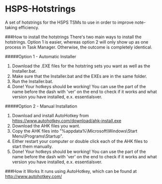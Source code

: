 # HSPS-Hotstrings

A set of hotstrings for the HSPS TSMs to use in order to improve note-taking efficiency.

###How to install the hotstrings
There's two main ways to install the hotstrings. Option 1 is easier, whereas option 2 will only show up as one process in Task Manager. Otherwise, the outcome is completely identical.

#####Option 1 - Automatic Installer
1. Download the .EXE files for the hotstring sets you want as well as the Installer.bat.
2. Make sure that the Installer.bat and the EXEs are in the same folder.
3. Run the Installer.bat.
4. Done! Your hotkeys should be working! You can use the part of the name before the dash with 'ver' on the end to check if it works and what version you have installed, e.x. essentialsver.

#####Option 2 - Manual Installation
1. Download and install AutoHotkey from https://www.autohotkey.com/download/ahk-install.exe
2. Download the AHK files you want.
3. Copy the AHK files into "%appdata%\Microsoft\Windows\Start Menu\Programs\Startup".
4. Either restart your computer or double click each of the AHK files to start them manually.
5. Done! Your hotkeys should be working! You can use the part of the name before the dash with 'ver' on the end to check if it works and what version you have installed, e.x. essentialsver.

###How it Works
It runs using AutoHotkey, which can be found at http://www.autohotkey.com/